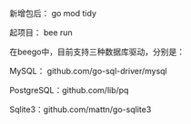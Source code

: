 
新增包后：
go mod tidy

起项目：
bee run


在beego中，目前支持三种数据库驱动，分别是：

MySQL： github.com/go-sql-driver/mysql

PostgreSQL：github.com/lib/pq

Sqlite3：github.com/mattn/go-sqlite3
